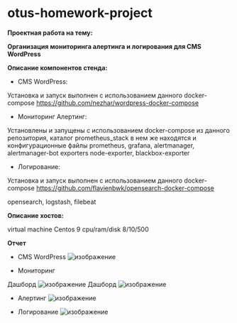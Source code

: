 # otus-homework-project

**Проектная работа на тему:**

**Организация мониторинга алертинга и логирования для CMS WordPress**





**Описание компонентов стенда:**

- CMS WordPress:

Установка и запуск выполнен с использованием данного docker-compose 
https://github.com/nezhar/wordpress-docker-compose


- Мониторинг Алертинг:

Установлены и запущены с использованием docker-compose из данного репозитория, каталог prometheus_stack в нем же находятся и конфигурационные файлы
prometheus, grafana, alertmanager, alertmanager-bot
exporters
node-exporter, blackbox-exporter

- Логирование:

Установка и запуск выполнен с использованием данного docker-compose 
https://github.com/flavienbwk/opensearch-docker-compose

opensearch, logstash, filebeat

**Описание хостов:**

virtual machine
Centos 9
cpu/ram/disk
8/10/500

**Отчет**

- CMS WordPress
![изображение](https://github.com/alex-wrk7/otus-homework-project/assets/148577950/21aec469-1b3f-46e8-aca7-0a70022e3ff1)

- Мониторинг

Дашборд 
![изображение](https://github.com/alex-wrk7/otus-homework-project/assets/148577950/6ccaeb10-deb4-4924-845e-45d026cfb5ad)
Дашборд
![изображение](https://github.com/alex-wrk7/otus-homework-project/assets/148577950/3babfb8c-aa74-4e8c-94ef-8656d8250ff6)

- Алертинг
![изображение](https://github.com/alex-wrk7/otus-homework-project/assets/148577950/64215064-4452-4766-a3c4-4eb6e44a6c4b)


- Логирование
![изображение](https://github.com/alex-wrk7/otus-homework-project/assets/148577950/b569552e-be64-4b04-b9b2-995bf822306a)



